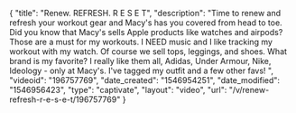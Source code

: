 {
    "title": "Renew. REFRESH. R E S E T",
    "description": "Time to renew and refresh your workout gear and Macy's has you covered from head to toe.  Did you know that Macy's sells Apple products like watches and airpods?  Those are a must for my workouts.  I NEED music and I like tracking my workout with my watch.  Of course we sell tops, leggings, and shoes.  What brand is my favorite?  I really like them all, Adidas, Under Armour, Nike, Ideology - only at Macy's.  I've tagged my outfit and a few other favs!  ",
    "videoid": "196757769",
    "date_created": "1546954251",
    "date_modified": "1546956423",
    "type": "captivate",
    "layout": "video",
    "url": "\/v\/renew-refresh-r-e-s-e-t\/196757769"
}